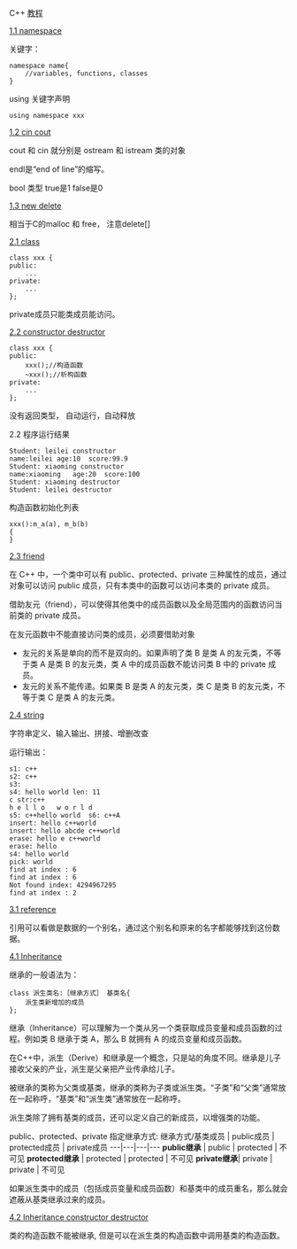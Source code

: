 C++
[教程](http://c.biancheng.net/cplus/) 

[1.1 namespace](https://github.com/sloongz/Programm_Language/blob/master/C%2B%2B/1.1_namespace.cpp)

关键字：

```
namespace name{
    //variables, functions, classes
}
```
using 关键字声明

```
using namespace xxx
```

[1.2 cin cout](https://github.com/sloongz/Programm_Language/blob/master/C%2B%2B/1.2_cin_cout.cpp)

cout 和 cin 就分别是 ostream 和 istream 类的对象

endl是“end of line”的缩写。

bool 类型  true是1  false是0

[1.3 new delete](https://github.com/sloongz/Programm_Language/blob/master/C%2B%2B/1.3_new_delete.cpp)

相当于C的malloc 和 free， 注意delete[]

[2.1 class](https://github.com/sloongz/Programm_Language/blob/master/C%2B%2B/2.1_class.cpp)


```
class xxx {
public:
    ...
private:
    ...
};
```
private成员只能类成员能访问。

[2.2 constructor destructor](https://github.com/sloongz/Programm_Language/blob/master/C%2B%2B/2.2_constructor_destructor.cpp)

```
class xxx {
public:
    xxx();//构造函数
    ~xxx();//析构函数
private:
    ...
};
```
没有返回类型， 自动运行，自动释放

2.2 程序运行结果
```
Student: leilei constructor
name:leilei	age:10	score:99.9
Student: xiaoming constructor
name:xiaoming	age:20	score:100
Student: xiaoming destructor
Student: leilei destructor
```
构造函数初始化列表

```
xxx():m_a(a), m_b(b)
{
}
```

[2.3 friend](https://github.com/sloongz/Programm_Language/blob/master/C%2B%2B/2.3_friend.cpp)

在 C++ 中，一个类中可以有 public、protected、private 三种属性的成员，通过对象可以访问 public 成员，只有本类中的函数可以访问本类的 private 成员。

借助友元（friend），可以使得其他类中的成员函数以及全局范围内的函数访问当前类的 private 成员。

在友元函数中不能直接访问类的成员，必须要借助对象

- 友元的关系是单向的而不是双向的。如果声明了类 B 是类 A 的友元类，不等于类 A 是类 B 的友元类，类 A 中的成员函数不能访问类 B 中的 private 成员。
- 友元的关系不能传递。如果类 B 是类 A 的友元类，类 C 是类 B 的友元类，不等于类 C 是类 A 的友元类。

[2.4 string](https://github.com/sloongz/Programm_Language/blob/master/C%2B%2B/2.4_string.cpp)

字符串定义、输入输出、拼接、增删改查

运行输出：

```
s1: c++
s2: c++
s3: 
s4: hello world len: 11
c str:c++
h e l l o   w o r l d 
s5: c++hello world	s6: c++A
insert: hello c++world
insert: hello abcde c++world
erase: hello e c++world
erase: hello
s4: hello world
pick: world
find at index : 6
find at index : 6
Not found index: 4294967295
find at index : 2

```
[3.1 reference](https://github.com/sloongz/Programm_Language/blob/master/C%2B%2B/3.1_reference.cpp)

引用可以看做是数据的一个别名，通过这个别名和原来的名字都能够找到这份数据。

[4.1 Inheritance](https://github.com/sloongz/Programm_Language/blob/master/C%2B%2B/4.1_inheritance.cpp)

继承的一般语法为：

```
class 派生类名:［继承方式］ 基类名{
    派生类新增加的成员
};
```
继承（Inheritance）可以理解为一个类从另一个类获取成员变量和成员函数的过程。例如类 B 继承于类 A，那么 B 就拥有 A 的成员变量和成员函数。

在C++中，派生（Derive）和继承是一个概念，只是站的角度不同。继承是儿子接收父亲的产业，派生是父亲把产业传承给儿子。

被继承的类称为父类或基类，继承的类称为子类或派生类。“子类”和“父类”通常放在一起称呼，“基类”和“派生类”通常放在一起称呼。

派生类除了拥有基类的成员，还可以定义自己的新成员，以增强类的功能。

public、protected、private 指定继承方式:
继承方式/基类成员 | public成员 | protected成员 | private成员
---|---|---|---
**public继承** | 	public | protected | 不可见
**protected继承** | protected | protected | 不可见
**private继承**| private | private | 不可见


如果派生类中的成员（包括成员变量和成员函数）和基类中的成员重名，那么就会遮蔽从基类继承过来的成员。

[4.2 Inheritance constructor destructor](https://github.com/sloongz/Programm_Language/blob/master/C%2B%2B/4.2_inheritance_c_d.cpp)

类的构造函数不能被继承, 但是可以在派生类的构造函数中调用基类的构造函数。

